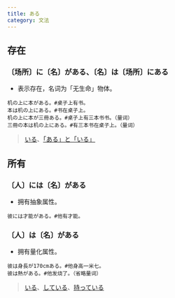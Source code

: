 ```yaml
---
title: ある
category: 文法
---
```


## 存在

### 〔场所〕に〔名〕がある、〔名〕は〔场所〕にある

- 表示存在，名词为「无生命」物体。

```example
机の上に本がある。#桌子上有书。
本は机の上にある。#书在桌子上。
机の上に本が三冊ある。#桌子上有三本书书。（量词）
三冊の本は机の上にある。#有三本书在桌子上。（量词）
```

> [いる](iru#存在)、[「ある」と「いる」](iru-aru#存在)

## 所有

### 〔人〕には〔名〕がある

- 拥有抽象属性。

```example
彼には才能がある。#他有才能。
```

### 〔人〕は〔名〕がある

- 拥有量化属性。

```example
彼は身長が170cmある。#他身高一米七。
彼は熱がある。#他发烧了。（省略量词）
```

> [いる](iru#所有)、[している](shiteiru#所有)、[持っている](motteiru#所有)
